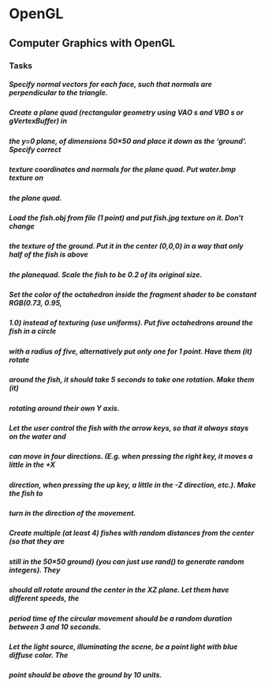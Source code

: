 # OpenGL
## Computer Graphics with OpenGL

### Tasks

##### Specify normal vectors for each face, such that normals are perpendicular to the triangle.

##### Create a plane quad (rectangular geometry using VAO s and VBO s or gVertexBuffer) in
##### the y=0 plane, of dimensions 50×50 and place it down as the ‘ground’. Specify correct
##### texture coordinates and normals for the plane quad. Put water.bmp texture on
##### the plane quad.

##### Load the fish.obj from file (1 point) and put fish.jpg texture on it. Don't change
##### the texture of the ground. Put it in the center (0,0,0) in a way that only half of the fish is above
##### the planequad. Scale the fish to be 0.2 of its original size.

##### Set the color of the octahedron inside the fragment shader to be constant RGB(0.73, 0.95,
##### 1.0) instead of texturing (use uniforms). Put five octahedrons around the fish in a circle
##### with a radius of five, alternatively put only one for 1 point. Have them (it) rotate
##### around the fish, it should take 5 seconds to take one rotation. Make them (it)
##### rotating around their own Y axis.

##### Let the user control the fish with the arrow keys, so that it always stays on the water and
##### can move in four directions. (E.g. when pressing the right key, it moves a little in the +X
##### direction, when pressing the up key, a little in the -Z direction, etc.). Make the fish to
##### turn in the direction of the movement.

##### Create multiple (at least 4) fishes with random distances from the center (so that they are
##### still in the 50×50 ground) (you can just use rand() to generate random integers). They
##### should all rotate around the center in the XZ plane. Let them have different speeds, the
##### period time of the circular movement should be a random duration between 3 and 10 seconds.

##### Let the light source, illuminating the scene, be a point light with blue diffuse color. The
##### point should be above the ground by 10 units.
